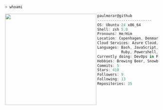 ```zsh
> whoami
```

<img align="left" src="https://github.com/user-attachments/assets/664ec341-9348-40a1-9334-83728431b70a" width="300" /> 

```csharp
paulmorar@github
-------------------------
OS: Ubuntu 24 x86_64
Shell: zsh 5.8
Pronouns: He/Him
Location: Copenhagen, Denmark
Cloud Services: Azure Cloud, Entra ID
Languages: Bash, JavaScript, TypeScript, Golang,
           Ruby, Powershell, C#
Currently doing: DevOps in FinTech
Hobbies: Brewing Beer, Snowboarding, Baking
Commits: 5
Stars: 410
Followers: 9
Following: 13
Repositories: 35
```